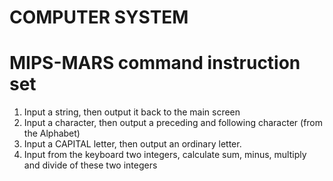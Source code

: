 # COMPUTER SYSTEM
# MIPS-MARS command instruction set
1. Input a string, then output it back to the main screen
2. Input a character, then output a preceding and following character (from the Alphabet)
3. Input a CAPITAL letter, then output an ordinary letter.
4. Input from the keyboard two integers, calculate sum, minus, multiply and divide of these two integers
